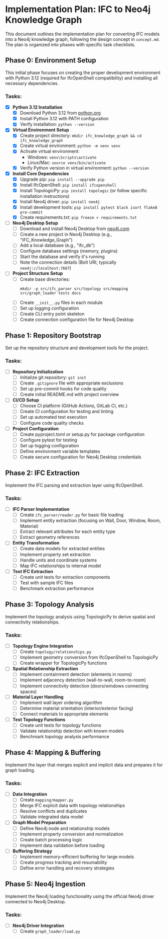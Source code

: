 # Implementation Plan: IFC to Neo4j Knowledge Graph

This document outlines the implementation plan for converting IFC models into a Neo4j knowledge graph, following the design concept in `concept.md`. The plan is organized into phases with specific task checklists.

## Phase 0: Environment Setup

This initial phase focuses on creating the proper development environment with Python 3.12 (required for IfcOpenShell compatibility) and installing all necessary dependencies.

### Tasks:

- [x] **Python 3.12 Installation**
  - [x] Download Python 3.12 from [python.org](https://www.python.org/downloads/)
  - [x] Install Python 3.12 with PATH configuration
  - [x] Verify installation: `python --version`

- [x] **Virtual Environment Setup**
  - [x] Create project directory: `mkdir ifc_knowledge_graph && cd ifc_knowledge_graph`
  - [x] Create virtual environment: `python -m venv venv`
  - [x] Activate virtual environment:
    - Windows: `venv\Scripts\activate`
    - Linux/Mac: `source venv/bin/activate`
  - [x] Verify Python version in virtual environment: `python --version`

- [x] **Install Core Dependencies**
  - [x] Upgrade pip: `pip install --upgrade pip`
  - [x] Install IfcOpenShell: `pip install ifcopenshell`
  - [x] Install TopologicPy: `pip install topologic` (or follow specific installation instructions)
  - [x] Install Neo4j driver: `pip install neo4j`
  - [x] Install development tools: `pip install pytest black isort flake8 pre-commit`
  - [x] Create requirements.txt: `pip freeze > requirements.txt`

- [ ] **Neo4j Desktop Setup**
  - [ ] Download and install Neo4j Desktop from [neo4j.com](https://neo4j.com/download/)
  - [ ] Create a new project in Neo4j Desktop (e.g., "IFC_Knowledge_Graph")
  - [ ] Add a local database (e.g., "ifc_db")
  - [ ] Configure database settings (memory, plugins)
  - [ ] Start the database and verify it's running
  - [ ] Note the connection details (Bolt URI, typically `neo4j://localhost:7687`)

- [ ] **Project Structure Setup**
  - [ ] Create base directories:
    ```
    mkdir -p src/ifc_parser src/topology src/mapping src/graph_loader tests docs
    ```
  - [ ] Create `__init__.py` files in each module
  - [ ] Set up logging configuration
  - [ ] Create CLI entry point skeleton
  - [ ] Create connection configuration file for Neo4j Desktop

## Phase 1: Repository Bootstrap

Set up the repository structure and development tools for the project.

### Tasks:

- [ ] **Repository Initialization**
  - [ ] Initialize git repository: `git init`
  - [ ] Create `.gitignore` file with appropriate exclusions
  - [ ] Set up pre-commit hooks for code quality
  - [ ] Create initial README.md with project overview

- [ ] **CI/CD Setup**
  - [ ] Choose CI platform (GitHub Actions, GitLab CI, etc.)
  - [ ] Create CI configuration for testing and linting
  - [ ] Set up automated test execution
  - [ ] Configure code quality checks

- [ ] **Project Configuration**
  - [ ] Create pyproject.toml or setup.py for package configuration
  - [ ] Configure pytest for testing
  - [ ] Set up logging configuration
  - [ ] Define environment variable templates
  - [ ] Create secure configuration for Neo4j Desktop credentials

## Phase 2: IFC Extraction

Implement the IFC parsing and extraction layer using IfcOpenShell.

### Tasks:

- [ ] **IFC Parser Implementation**
  - [ ] Create `ifc_parser/reader.py` for basic file loading
  - [ ] Implement entity extraction (focusing on Wall, Door, Window, Room, Material)
  - [ ] Extract relevant attributes for each entity type
  - [ ] Extract geometry references

- [ ] **Entity Transformation**
  - [ ] Create data models for extracted entities
  - [ ] Implement property set extraction
  - [ ] Handle units and coordinate systems
  - [ ] Map IFC relationships to internal model

- [ ] **Test IFC Extraction**
  - [ ] Create unit tests for extraction components
  - [ ] Test with sample IFC files
  - [ ] Benchmark extraction performance

## Phase 3: Topology Analysis

Implement the topology analysis using TopologicPy to derive spatial and connectivity relationships.

### Tasks:

- [ ] **Topology Engine Integration**
  - [ ] Create `topology/relationships.py` 
  - [ ] Implement geometry conversion from IfcOpenShell to TopologicPy
  - [ ] Create wrapper for TopologicPy functions

- [ ] **Spatial Relationship Extraction**
  - [ ] Implement containment detection (elements in rooms)
  - [ ] Implement adjacency detection (wall-to-wall, room-to-room)
  - [ ] Implement connectivity detection (doors/windows connecting spaces)

- [ ] **Material Layer Handling**
  - [ ] Implement wall layer ordering algorithm
  - [ ] Determine material orientation (interior/exterior facing)
  - [ ] Connect materials to appropriate elements

- [ ] **Test Topology Functions**
  - [ ] Create unit tests for topology functions
  - [ ] Validate relationship detection with known models
  - [ ] Benchmark topology analysis performance

## Phase 4: Mapping & Buffering

Implement the layer that merges explicit and implicit data and prepares it for graph loading.

### Tasks:

- [ ] **Data Integration**
  - [ ] Create `mapping/mapper.py`
  - [ ] Merge IFC explicit data with topology relationships
  - [ ] Resolve conflicts and duplicates
  - [ ] Validate integrated data model

- [ ] **Graph Model Preparation**
  - [ ] Define Neo4j node and relationship models
  - [ ] Implement property conversion and normalization
  - [ ] Create batch processing logic
  - [ ] Implement data validation before loading

- [ ] **Buffering Strategy**
  - [ ] Implement memory-efficient buffering for large models
  - [ ] Create progress tracking and resumability
  - [ ] Define error handling and recovery strategies

## Phase 5: Neo4j Ingestion

Implement the Neo4j loading functionality using the official Neo4j driver connected to Neo4j Desktop.

### Tasks:

- [ ] **Neo4j Driver Integration**
  - [ ] Create `graph_loader/load.py`